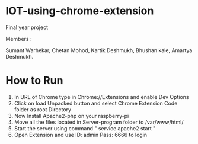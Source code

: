 # IOT-using-chrome-extension
Final year project

Members : 

Sumant Warhekar,
Chetan Mohod,
Kartik Deshmukh,
Bhushan kale,
Amartya Deshmukh.


# How to Run
1. In URL of Chrome type in Chrome://Extensions and enable Dev Options
2. Click on load Unpacked button and select Chrome Extension Code folder as root Directory
3. Now Install Apache2-php on your raspberry-pi
4. Move all the files located in Server-program folder to /var/www/html/
5. Start the server using command " service apache2 start "
6. Open Extension and use ID: admin Pass: 6666 to login 

